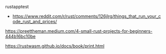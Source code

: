 rustapptest

- https://www.reddit.com/r/rust/comments/126jlrg/things_that_run_your_code_rust_and_prices/



https://preettheman.medium.com/4-small-rust-projects-for-beginners-444b16bc10be

https://rustwasm.github.io/docs/book/print.html



